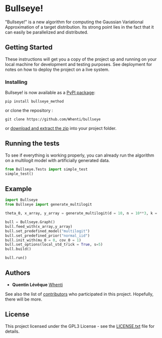 # Bullseye!

"Bullseye!" is a new algorithm for computing the Gaussian Variational Approximation of a target distribution. Its strong point lies in the fact that it can easily be parallelized and distributed.

## Getting Started

These instructions will get you a copy of the project up and running on your local machine for development and testing purposes. See deployment for notes on how to deploy the project on a live system.

### Installing

Bullseye! is now available as a [PyPI package](https://pypi.python.org/pypi/bullseye_method/):

```
pip install bullseye_method
```

or clone the repository :

```
git clone https://github.com/Whenti/bullseye
```

or [download and extract the zip](https://github.com/Whenti/bullseye/archive/master.zip) into your project folder.

## Running the tests

To see if everything is working properly, you can already run the algorithm on a multilogit model with artificially generated data.

```py
from Bullseye.Tests import simple_test
simple_test()
```

## Example

```py
import Bullseye
from Bullseye import generate_multilogit

theta_0, x_array, y_array = generate_multilogit(d = 10, n = 10**3, k = 5)

bull = Bullseye.Graph()
bull.feed_with(x_array,y_array)
bull.set_predefined_model("multilogit")
bull.set_predefined_prior("normal_iid")
bull.init_with(mu_0 = 0, cov_0 = 1)
bull.set_options(local_std_trick = True, s=5)
bull.build()

bull.run()
```

## Authors

* **Quentin Lévêque** [Whenti](https://github.com/Whenti)

See also the list of [contributors](https://github.com/Whenti/bullseye/contributors) who participated in this project. Hopefully, there will be more.

## License

This project licensed under the GPL3 License - see the [LICENSE.txt](LICENSE.txt) file for details.
